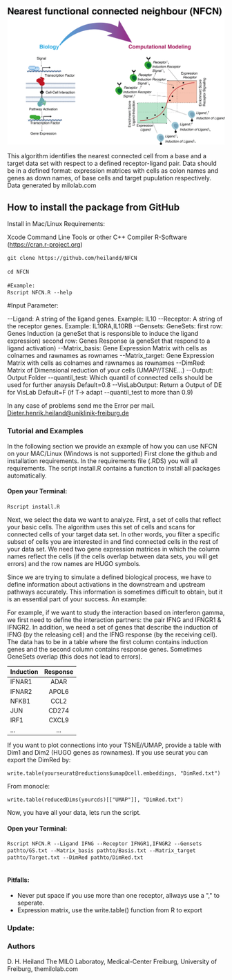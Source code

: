 
![Image](https://github.com/heilandd/NFCN/blob/master/Img.png)




This algorithm identifies the nearest connected cell from a base and a target data set with respect to a defined receptor-ligand pair. 
Data should be in a defined format: expression matrices with cells as colon names and genes as down names, of base cells and target pupulation respectively.  
Data generated by milolab.com



## How to install the package from GitHub

Install in Mac/Linux
Requirements: 

Xcode Command Line Tools or other C++ Compiler
R-Software (https://cran.r-project.org)

```
git clone https://github.com/heilandd/NFCN

cd NFCN

#Example:
Rscript NFCN.R --help

```

#Input Parameter: 

--Ligand: A string of the ligand genes. Example: IL10
--Receptor: A string of the receptor genes. Example: IL10RA,IL10RB
--Gensets: GeneSets: 
            first row: Genes Induction (a geneSet that is responsible to induce the ligand expression)
            second row: Genes Response (a geneSet that respond to a ligand activation)
 --Matrix_basis: Gene Expression Matrix with cells as colnames and rawnames as rownames
 --Matrix_target: Gene Expression Matrix with cells as colnames and rawnames as rownames
 --DimRed: Matrix of Dimensional reduction of your cells (UMAP//TSNE...)
 --Output: Output Folder
 --quantil_test: Which quantil of connected cells should be used for further anaysis Default=0.8
 --VisLabOutput: Return a Output of DE for VisLab Default=F (if T->  adapt --quantil_test to more than 0.9)


In any case of problems send me the Error per mail.
Dieter.henrik.heiland@uniklinik-freiburg.de

### Tutorial and Examples

In the following section we provide an example of how you can use NFCN on your MAC/Linux (Windows is not supported) First clone the github and installation requirements. In the requirements file (.RDS) you will all requirements. The script install.R contains a function to install all packages automatically.


#### Open your Terminal:

```
Rscript install.R

```

Next, we select the data we want to analyze. First, a set of cells that reflect your basic cells. The algorithm uses this set of cells and scans for connected cells of your target data set. In other words, you filter a specific subset of cells you are interested in and find connected cells in the rest of your data set. We need two gene expression matrices in which the column names reflect the cells (if the cells overlap between data sets, you will get errors) and the row names are HUGO symbols. 

Since we are trying to simulate a defined biological process, we have to define information about activations in the downstream and upstream pathways accurately. This information is sometimes difficult to obtain, but it is an essential part of your success. An example: 

For example, if we want to study the interaction based on interferon gamma, we first need to define the interaction partners: the pair IFNG and IFNGR1 & IFNGR2. In addition, we need a set of genes that describe the induction of IFNG (by the releasing cell) and the IFNG response (by the receiving cell). The data has to be in a table where the first column contains induction genes and the second column contains response genes. Sometimes GeneSets overlap (this does not lead to errors). 

| Induction  | Response    
| ---------- |:---------:| 
| IFNAR1     | ADAR      | 
| IFNAR2     | APOL6     |  
| NFKB1      | CCL2      |    
| JUN        | CD274     |
| IRF1       | CXCL9     |
|  ...       | ...       |

If you want to plot connections into your TSNE//UMAP, provide a table with Dim1 and Dim2 (HUGO genes as rownames). If you use seurat you can export the DimRed by: 

```
write.table(yourseurat@reductions$umap@cell.embeddings, "DimRed.txt")
```
From monocle:

```
write.table(reducedDims(yourcds)[["UMAP"]], "DimRed.txt")
```

Now, you have all your data, lets run the script.


#### Open your Terminal:

```
Rscript NFCN.R --Ligand IFNG --Receptor IFNGR1,IFNGR2 --Gensets pathto/GS.txt --Matrix_basis pathto/Basis.txt --Matrix_target pathto/Target.txt --DimRed pathto/DimRed.txt


```
#### Pitfalls: 
- Never put space if you use more than one receptor, allways use a "," to seperate.
- Expression matrix, use the write.table() function from R to export  







### Update:




### Authors

D. H. Heiland  The MILO Laboratoy, Medical-Center Freiburg, University of Freiburg, themilolab.com
